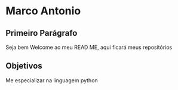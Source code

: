 # Marco Antonio

## Primeiro Parágrafo

Seja bem Welcome ao meu READ ME, aqui ficará meus repositórios


## Objetivos

Me especializar na linguagem python